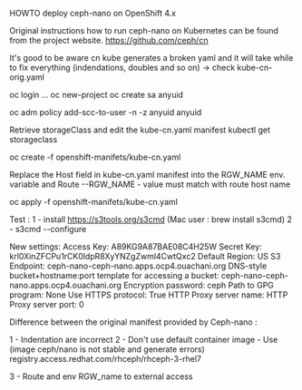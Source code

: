 HOWTO deploy ceph-nano on OpenShift 4.x

Original instructions how to run ceph-nano on Kubernetes can be found from the project website. https://github.com/ceph/cn

It's good to be aware cn kube generates a broken yaml and it will take while to fix everything (indendations, doubles and so on) -> check kube-cn-orig.yaml


oc login ...
oc new-project <myproject>
oc create sa anyuid

oc adm policy add-scc-to-user -n <myproject> -z anyuid anyuid

Retrieve storageClass and edit the kube-cn.yaml manifest 
kubectl get storageclass

oc create -f openshift-manifets/kube-cn.yaml

Replace the Host field in kube-cn.yaml manifest into the RGW_NAME env. variable and Route 
--RGW_NAME - value must match with route host name

oc apply -f openshift-manifets/kube-cn.yaml

Test :
1 - install https://s3tools.org/s3cmd (Mac user : brew install s3cmd)
2 - s3cmd --configure

New settings:
  Access Key: A89KG9A87BAE08C4H25W
  Secret Key: krl0XinZFCPu1rCK0ldpR8XyYNZgZwml4CwtQxc2
  Default Region: US
  S3 Endpoint: ceph-nano-ceph-nano.apps.ocp4.ouachani.org
  DNS-style bucket+hostname:port template for accessing a bucket: ceph-nano-ceph-nano.apps.ocp4.ouachani.org
  Encryption password: ceph
  Path to GPG program: None
  Use HTTPS protocol: True
  HTTP Proxy server name: 
  HTTP Proxy server port: 0


Difference between the original manifest provided by Ceph-nano :

1 - Indentation are incorrect
2 - Don't use default container image - Use (image ceph/nano is not stable and generate errors)
    registry.access.redhat.com/rhceph/rhceph-3-rhel7

3 - Route and env RGW_name to external access



